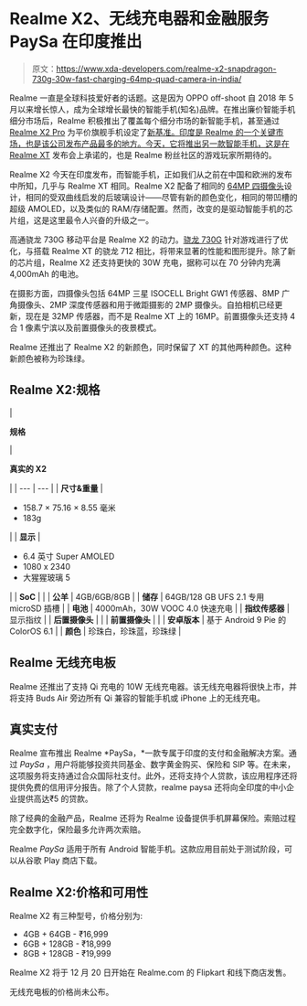 # Realme X2、无线充电器和金融服务 PaySa 在印度推出

> 原文：<https://www.xda-developers.com/realme-x2-snapdragon-730g-30w-fast-charging-64mp-quad-camera-in-india/>

Realme 一直是全球科技爱好者的话题。这是因为 OPPO off-shoot 自 2018 年 5 月以来增长惊人，成为全球增长最快的智能手机(知名)品牌。在推出廉价智能手机细分市场后，Realme 积极推出了覆盖每个细分市场的新智能手机，甚至通过 [Realme X2 Pro](https://www.xda-developers.com/realme-x2-xt-snapdragon-730g-30w-december/) 为平价旗舰手机设定了[新基准。印度是 Realme 的一个关键市场，也是该公司发布产品最多的地方。今天，它将推出另一款智能手机，这是在](https://www.xda-developers.com/realme-x2-pro-xda-review/) [Realme XT](https://www.xda-developers.com/realme-xt-is-the-first-64mp-smartphone-to-launch-in-india/) 发布会上承诺的，也是 Realme 粉丝社区的游戏玩家所期待的。

Realme X2 今天在印度发布，而智能手机，正如我们从之前在中国和欧洲的发布中所知，几乎与 Realme XT 相同。Realme X2 配备了相同的 [64MP 四摄像头](https://www.xda-developers.com/realme-xt-64mp-camera-comparison-48mp-5-pro/)设计，相同的受双曲线启发的后玻璃设计——尽管有新的颜色变化，相同的带凹槽的超级 AMOLED，以及类似的 RAM/存储配置。然而，改变的是驱动智能手机的芯片组，这是这里最令人兴奋的升级之一。

高通骁龙 730G 移动平台是 Realme X2 的动力。[骁龙 730G](https://www.xda-developers.com/qualcomm-snapdragon-665-snapdragon-730g/) 针对游戏进行了优化，与搭载 Realme XT 的骁龙 712 相比，将带来显著的性能和图形提升。除了新的芯片组，Realme X2 还支持更快的 30W 充电，据称可以在 70 分钟内充满 4,000mAh 的电池。

在摄影方面，四摄像头包括 64MP 三星 ISOCELL Bright GW1 传感器、8MP 广角摄像头、2MP 深度传感器和用于微距摄影的 2MP 摄像头。自拍相机已经更新，现在是 32MP 传感器，而不是 Realme XT 上的 16MP。前置摄像头还支持 4 合 1 像素宁滨以及前置摄像头的夜景模式。

Realme 还推出了 Realme X2 的新颜色，同时保留了 XT 的其他两种颜色。这种新颜色被称为珍珠绿。

## Realme X2:规格

| 

**规格**

 | 

**真实的 X2**

 |
| --- | --- |
| **尺寸&重量** | 

*   158.7 × 75.16 × 8.55 毫米
*   183g

 |
| **显示** | 

*   6.4 英寸 Super AMOLED
*   1080 x 2340
*   大猩猩玻璃 5

 |
| **SoC** |  |
| **公羊** | 4GB/6GB/8GB |
| **储存** | 64GB/128 GB UFS 2.1 专用 microSD 插槽 |
| **电池** | 4000mAh，30W VOOC 4.0 快速充电 |
| **指纹传感器** | 显示指纹 |
| **后置摄像头** |  |
| **前置摄像头** |  |
| **安卓版本** | 基于 Android 9 Pie 的 ColorOS 6.1 |
| **颜色** | 珍珠白，珍珠蓝，珍珠绿 |

## Realme 无线充电板

Realme 还推出了支持 Qi 充电的 10W 无线充电器。该无线充电器将很快上市，并将支持 Buds Air 旁边所有 Qi 兼容的智能手机或 iPhone 上的无线充电。

## 真实支付

Realme 宣布推出 Realme *PaySa，*一款专属于印度的支付和金融解决方案。通过 *PaySa* ，用户将能够投资共同基金、数字黄金购买、保险和 SIP 等。在未来，这项服务将支持通过合众国际社支付。此外，还将支持个人贷款，该应用程序还将提供免费的信用评分报告。除了个人贷款，realme paysa 还将向全印度的中小企业提供高达₹5 的贷款。

除了经典的金融产品，Realme 还将为 Realme 设备提供手机屏幕保险。索赔过程完全数字化，保险最多允许两次索赔。

Realme *PaySa* 适用于所有 Android 智能手机。这款应用目前处于测试阶段，可以从谷歌 Play 商店下载。

## Realme X2:价格和可用性

Realme X2 有三种型号，价格分别为:

*   4GB + 64GB - ₹16,999
*   6GB + 128GB - ₹18,999
*   8GB + 128GB - ₹19,999

Realme X2 将于 12 月 20 日开始在 Realme.com 的 Flipkart 和线下商店发售。

无线充电板的价格尚未公布。